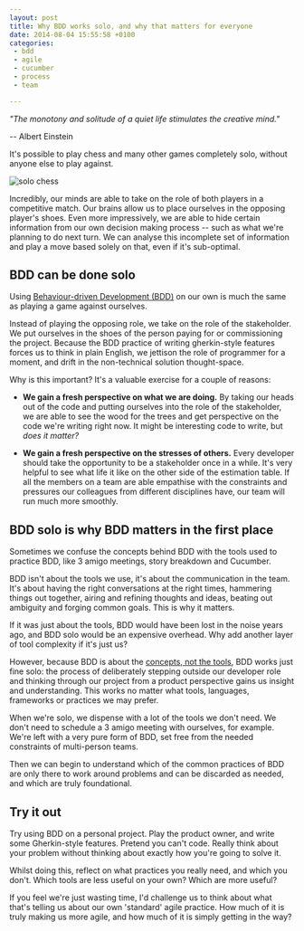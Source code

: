 ```yaml
---
layout: post
title: Why BDD works solo, and why that matters for everyone
date: 2014-08-04 15:55:58 +0100
categories:
 - bdd
 - agile
 - cucumber
 - process
 - team

---
```


*"The monotony and solitude of a quiet life stimulates the creative mind."*

-- Albert Einstein

It's possible to play chess and many other games completely solo, without anyone else to play against.

![solo chess](http://chrismdp.com/files/solo-chess.jpg)

Incredibly, our minds are able to take on the role of both players in a competitive match. Our brains allow us to place ourselves in the opposing player's shoes. Even more impressively, we are able to hide certain information from our own decision making process -- such as what we're planning to do next turn. We can analyse this incomplete set of information and play a move based solely on that, even if it's sub-optimal.

## BDD can be done solo

Using [Behaviour-driven Development (BDD)](http://chrismdp.com/tag/bdd/) on our own is much the same as playing a game against ourselves.

Instead of playing the opposing role, we take on the role of the stakeholder. We put ourselves in the shoes of the person paying for or commissioning the project. Because the BDD practice of writing gherkin-style features forces us to think in plain English, we jettison the role of programmer for a moment, and drift in the non-technical solution thought-space.

Why is this important? It's a valuable exercise for a couple of reasons:

* **We gain a fresh perspective on what we are doing.** By taking our heads out of the code and putting ourselves into the role of the stakeholder, we are able to see the wood for the trees and get perspective on the code we're writing right now. It might be interesting code to write, but *does it matter?*

* **We gain a fresh perspective on the stresses of others.** Every developer should take the opportunity to be a stakeholder once in a while. It's very helpful to see what life it like on the other side of the estimation table. If all the members on a team are able empathise with the constraints and pressures our colleagues from different disciplines have, our team will run much more smoothly.

## BDD solo is why BDD matters in the first place

Sometimes we confuse the concepts behind BDD with the tools used to practice BDD, like 3 amigo meetings, story breakdown and Cucumber.

BDD isn't about the tools we use, it's about the communication in the team. It's about having the right conversations at the right times, hammering things out together, airing and refining thoughts and ideas, beating out ambiguity and forging common goals. This is why it matters.

If it was just about the tools, BDD would have been lost in the noise years ago, and BDD solo would be an expensive overhead. Why add another layer of tool complexity if it's just us?

However, because BDD is about the [concepts, not the tools](http://chrismdp.com/2013/01/bdd-is-not-cucumber), BDD works just fine solo: the process of deliberately stepping outside our developer role and thinking through our project from a product perspective gains us insight and understanding. This works no matter what tools, languages, frameworks or practices we may prefer.

When we're solo, we dispense with a lot of the tools we don't need. We don't need to schedule a 3 amigo meeting with ourselves, for example. We're left with a very pure form of BDD, set free from the needed constraints of multi-person teams.

Then we can begin to understand which of the common practices of BDD are only there to work around problems and can be discarded as needed, and which are truly foundational.

## Try it out

Try using BDD on a personal project. Play the product owner, and write some Gherkin-style features. Pretend you can't code. Really think about your problem without thinking about exactly how you're going to solve it.

Whilst doing this, reflect on what practices you really need, and which you don't. Which tools are less useful on your own? Which are more useful?

If you feel we're just wasting time, I'd challenge us to think about what that's telling us about our own 'standard' agile practice. How much of it is truly making us more agile, and how much of it is simply getting in the way?
